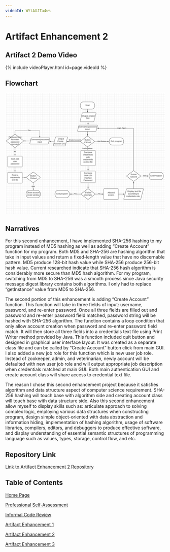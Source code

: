 ```yaml
---
videoId: WYtAXJTa4ws
---
```


# Artifact Enhancement 2

## Artifact 2 Demo Video
{% include videoPlayer.html id=page.videoId %}

## Flowchart

<img src="https://github.com/bdoan95gl/bdoan95gl.github.io/blob/main/images/pseudo2.PNG?raw=true"/>

## Narratives

For this second enhancement, I have implemented SHA-256 hashing to my program instead of MD5 hashing as well as adding “Create Account” function for my program.  Both MD5 and SHA-256 are hashing algorithm that take in input values and return a fixed-length value that have no discernable pattern.  MD5 produce 128-bit hash value while SHA-256 produce 256-bit hash value.  Current researched indicate that SHA-256 hash algorithm is considerably more secure than MD5 hash algorithm.  For my program, switching from MD5 to SHA-256 was a smooth process since Java security message digest library contains both algorithms.  I only had to replace “getInstance” value from MD5 to SHA-256.  

The second portion of this enhancement is adding “Create Account” function.  This function will take in three fields of input: username, password, and re-enter password.  Once all three fields are filled out and password and re-enter password field matched, password string will be hashed with SHA-256 algorithm.  The function contains a loop condition that only allow account creation when password and re-enter password field match.  It will then store all three fields into a credentials text file using Print Writer method provided by Java.  This function included quit button and designed in graphical user interface layout.  It was created as a separate class file and can be called by “Create Account” button click from main GUI.  I also added a new job role for this function which is new user job role.  Instead of zookeeper, admin, and veterinarian, newly account will be defaulted with new user job role and will output appropriate job description when credentials matched at main GUI.  Both main authentication GUI and create account class will share access to credential text file.  

The reason I chose this second enhancement project because it satisfies algorithm and data structure aspect of computer science requirement.  SHA-256 hashing will touch base with algorithm side and creating account class will touch base with data structure side.  Also this second enhancement allow myself to display skills such as: articulate approach to solving complex logic, employing various data structures when constructing program, design simple object-oriented with data abstraction and information hiding, implementation of hashing algorithm, usage of software libraries, compilers, editors, and debuggers to produce effective software, and display understanding of essential semantic structures of programming language such as values, types, storage, control flow, and etc.

## Repository Link

[Link to Artifact Enhancement 2 Repository](https://github.com/bdoan95gl/bdoan95gl.github.io/tree/Artifact-2)

## Table of Contents
[Home Page](https://bdoan95gl.github.io)

[Professional Self-Assessment](https://bdoan95gl.github.io/selfassessment)

[Informal Code Review](https://bdoan95gl.github.io/codereview)

[Artifact Enhancement 1](https://bdoan95gl.github.io/artifact1)

[Artifact Enhancement 2](https://bdoan95gl.github.io/artifact2)

[Artifact Enhancement 3](https://bdoan95gl.github.io/artifact3)
